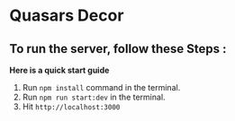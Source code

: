 # Quasars Decor

## To run the server, follow these Steps : 

**Here is a quick start guide**

1. Run `npm install` command in the terminal.
2. Run `npm run start:dev` in the terminal.
3. Hit `http://localhost:3000` 

